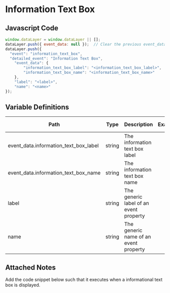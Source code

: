 # Information Text Box

### 

## Javascript Code
```js
window.dataLayer = window.dataLayer || [];
dataLayer.push({ event_data: null });  // Clear the previous event_data object.
dataLayer.push({
  "event": "information_text_box",
  "detailed_event": "Information Text Box",
    "event_data": {
        "information_text_box_label": "<information_text_box_label>",
        "information_text_box_name": "<information_text_box_name>"
    },
    "label": "<label>",
    "name": "<name>"
});
```

## Variable Definitions

|Path|Type|Description|Example|Pattern|Min Length|Max Length|Minimum|Maximum|Multiple Of|
| --- | --- | --- | --- | --- | --- | --- | --- | --- | --- |
|event_data.information_text_box_label|string|The information text box label||||||||
|event_data.information_text_box_name|string|The information text box name||||||||
|label|string|The generic label of an event property||||||||
|name|string|The generic name of an event property||||||||

## Attached Notes

<p><span data-sheets-value="{&quot;1&quot;:2,&quot;2&quot;:&quot;Add the code snippet below such that it executes when a informational text box is displayed. &quot;}" data-sheets-userformat="{&quot;2&quot;:513,&quot;3&quot;:{&quot;1&quot;:0},&quot;12&quot;:0}">Add the code snippet below such that it executes when a informational text box is displayed. </span></p>
<p><span data-sheets-value="{&quot;1&quot;:2,&quot;2&quot;:&quot;Add the code snippet below such that it executes when a informational text box is displayed. &quot;}" data-sheets-userformat="{&quot;2&quot;:513,&quot;3&quot;:{&quot;1&quot;:0},&quot;12&quot;:0}"><img title="Informational Hover Over Tracking" src="https://github.com/searchdiscovery/client-fti-ga4-dl-spec/blob/main/images/Informational%20Hover%20Over%20Tracking.png?raw=true" alt="" /></span></p>
